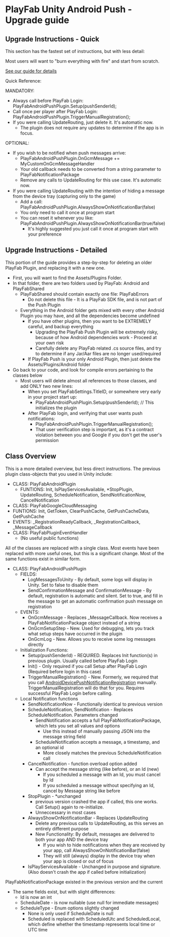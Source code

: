 # PlayFab Unity Android Push - Upgrade guide

## Upgrade Instructions - Quick

This section has the fastest set of instructions, but with less detail:

Most users will want to "burn everything with fire" and start from scratch.

[See our guide for details](https://api.playfab.com/docs/tutorials/landing-players/push-notification-basics/push-notifications-for-android)

Quick Reference:

MANDATORY:

* Always call before PlayFab Login: PlayFabAndroidPushPlugin.Setup(pushSenderId);
* Call once per player after PlayFab Login: PlayFabAndroidPushPlugin.TriggerManualRegistration();
* If you were calling UpdateRouting, just delete it.  It's automatic now.
  * The plugin does not require any updates to determine if the app is in focus.

OPTIONAL:

* If you wish to be notified when push messages arrive:
  * PlayFabAndroidPushPlugin.OnGcmMessage += MyCustomOnGcmMessageHandler
  * Your old callback needs to be converted from a string parameter to PlayFabNotificationPackage
  * Remove any calls to UpdateRouting for this use case. It's automatic now.
* If you were calling UpdateRouting with the intention of hiding a message from the device tray (capturing only to the game)
  * Add a call: PlayFabAndroidPushPlugin.AlwaysShowOnNotificationBar(false)
  * You only need to call it once at program start
  * You can reset it whenever you like: PlayFabAndroidPushPlugin.AlwaysShowOnNotificationBar(true/false)
    * It's highly suggested you just call it once at program start with your preference


## Upgrade Instructions - Detailed

This portion of the guide provides a step-by-step for deleting an older PlayFab Plugin, and replacing it with a new one.

* First, you will want to find the Assets/Plugins Folder.
* In that folder, there are two folders used by PlayFab: Android and PlayFabShared
  * PlayFabShared should contain exactly one file: PlayFabErrors
    * Do not delete this file - It is a PlayFab SDK file, and is not part of the Push Plugin
  * Everything in the Android folder gets mixed with every other Android Plugin you may have, and all the dependencies become undefined
    * If you have other plugins, then you want to be EXTREMELY careful, and backup everything
      * Upgrading the PlayFab Push Plugin will be extremely risky, because of how Android dependencies work - Proceed at your own risk
      * Carefully delete any PlayFab related .cs source files, and try to determine if any Jar/Aar files are no longer used/required
    * If PlayFab Push is your only Android Plugin, then just delete the Assets/Plugins/Android folder
* Go back to your code, and look for compile errors pertaining to the classes below
  * Most users will delete almost all references to those classes, and add ONLY two new lines:
    * When you set PlayFabSettings.TitleID, or somewhere very early in your project start up:
      * PlayFabAndroidPushPlugin.Setup(pushSenderId); // This initializes the plugin
    * After PlayFab login, and verifying that user wants push notifications:
      * PlayFabAndroidPushPlugin.TriggerManualRegistration();
      * That user verification step is important, as it's a contract violation between you and Google if you don't get the user's permission

## Class Overview

This is a more detailed overview, but less direct instructions. The previous plugin class-objects that you used in Unity include:

* CLASS: PlayFabAndroidPlugin
  * FUNTIONS: Init, IsPlayServicesAvailable, *StopPlugin, UpdateRouting, ScheduleNotification, SendNotificationNow, CancelNotification
* CLASS: PlayFabGoogleCloudMessaging
 * FUNTIONS: Init, GetToken, ClearPushCache, GetPushCacheData, GetPushCache
 * EVENTS: _RegistrationReadyCallback, _RegistrationCallback, _MessageCallback
* CLASS: PlayFabPluginEventHandler
  * (No useful public functions)

All of the classes are replaced with a single class. Most events have been replaced with more useful ones, but this is a significant change. Most of the same functions exist in similar form.

* CLASS: PlayFabAndroidPushPlugin
  * FIELDS:
    * LogMessagesToUnity - By default, some logs will display in Unity. Set to false to disable them
    * SendConfirmationMessage and ConfirmationMessage - By default, registration is automatic and silent. Set to true, and fill in the message to get an automatic confirmation push message on registration
  * EVENTS:
    * OnGcmMessage - Replaces _MessageCallback. Now receives a PlayFabNotificationPackage object instead of a string
    * OnGcmSetupStep - New. Used for debugging, lets you track what setup steps have occurred in the plugin
    * OnGcmLog - New. Allows you to receive some log messages directly
  * Initialization Functions:
    * Setup(pushSenderId) - REQUIRED. Replaces Init function(s) in previous plugin. Usually called before PlayFab Login
    * Init() - Only required if you call Setup after PlayFab Login (Required before login in this case)
    * TriggerManualRegistration() - New. Formerly, we required that you call [AndroidDevicePushNotificationRegistration](https://api.playfab.com/documentation/client/method/AndroidDevicePushNotificationRegistration) manually. TriggerManualRegistration will do that for you. Requires successful PlayFab Login before calling.
  * Local Notification functions
    * SendNotificationNow - Functionally identical to previous version
    * ScheduleNotification, SendNotification - Replaces ScheduleNotification. Parameters changed
      * SendNotification accepts a full PlayFabNotificationPackage, which lets you set all values and options
        * Use this instead of manually passing JSON into the message string field
      * ScheduleNotification accepts a message, a timestamp, and an optional id
        * More closely matches the previous ScheduleNotification call
    * CancelNotification - function overload option added
      * Can accept the message string (like before), or an Id (new)
        * If you scheduled a message with an Id, you must cancel by Id
        * If you scheduled a message without specifying an Id, cancel by Message string like before
    * StopPlugin - *unchanged
      * previous version crashed the app if called, this one works.  Call Setup() again to re-initialize.
      * Unneccessary in most cases
    * AlwaysShowOnNotificationBar - Replaces UpdateRouting
      * Delete any previous calls to UpdateRouting, as this serves an entirely different purpose
      * New Functionality: By default, messages are delivered to both your app AND the device tray
        * If you wish to hide notifications when they are received by your app, call AlwaysShowOnNotificationBar(false)
        * They will still (always) display in the device tray when your app is closed or out of focus
    * IsPlayServicesAvailable - Unchanged in purpose and signature.  (Also doesn't crash the app if called before initialization)

PlayFabNotificationPackage existed in the previous version and the current
* The same fields exist, but with slight differences:
  * Id is now an int
  * ScheduleDate - is now nullable (use null for immediate messages)
  * ScheduleType - Enum options slightly changed
    * None is only used if ScheduleDate is null
    * Scheduled is replaced with ScheduledUtc and ScheduledLocal, which define whether the timestamp represents local time or UTC time
